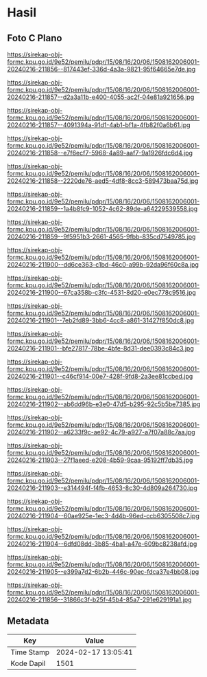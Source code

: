 # Hasil

## Foto C Plano

https://sirekap-obj-formc.kpu.go.id/9e52/pemilu/pdpr/15/08/16/20/06/1508162006001-20240216-211856--817443ef-336d-4a3a-9821-95f64665e7de.jpg

https://sirekap-obj-formc.kpu.go.id/9e52/pemilu/pdpr/15/08/16/20/06/1508162006001-20240216-211857--d2a3a11b-e400-4055-ac2f-04e81a921656.jpg

https://sirekap-obj-formc.kpu.go.id/9e52/pemilu/pdpr/15/08/16/20/06/1508162006001-20240216-211857--4091394a-91d1-4ab1-bf1a-4fb82f0a6b61.jpg

https://sirekap-obj-formc.kpu.go.id/9e52/pemilu/pdpr/15/08/16/20/06/1508162006001-20240216-211858--e7f6ecf7-5968-4a89-aaf7-9a1926fdc6d4.jpg

https://sirekap-obj-formc.kpu.go.id/9e52/pemilu/pdpr/15/08/16/20/06/1508162006001-20240216-211858--2220de76-aed5-4df8-8cc3-589473baa75d.jpg

https://sirekap-obj-formc.kpu.go.id/9e52/pemilu/pdpr/15/08/16/20/06/1508162006001-20240216-211859--1a4b8fc9-1052-4c62-89de-a64229539558.jpg

https://sirekap-obj-formc.kpu.go.id/9e52/pemilu/pdpr/15/08/16/20/06/1508162006001-20240216-211859--9f5951b3-2661-4565-9fbb-835cd7549785.jpg

https://sirekap-obj-formc.kpu.go.id/9e52/pemilu/pdpr/15/08/16/20/06/1508162006001-20240216-211900--dd6ce363-c1bd-46c0-a99b-92da96f60c8a.jpg

https://sirekap-obj-formc.kpu.go.id/9e52/pemilu/pdpr/15/08/16/20/06/1508162006001-20240216-211900--67ca358b-c3fc-4531-8d20-e0ec778c9516.jpg

https://sirekap-obj-formc.kpu.go.id/9e52/pemilu/pdpr/15/08/16/20/06/1508162006001-20240216-211901--7eb2fd89-3bb6-4cc8-a861-31427f850dc8.jpg

https://sirekap-obj-formc.kpu.go.id/9e52/pemilu/pdpr/15/08/16/20/06/1508162006001-20240216-211901--bfe27817-78be-4bfe-8d31-dee0393c84c3.jpg

https://sirekap-obj-formc.kpu.go.id/9e52/pemilu/pdpr/15/08/16/20/06/1508162006001-20240216-211901--c46cf914-00e7-428f-9fd8-2a3ee81ccbed.jpg

https://sirekap-obj-formc.kpu.go.id/9e52/pemilu/pdpr/15/08/16/20/06/1508162006001-20240216-211902--ab6dd96b-e3e0-47d5-b295-92c5b5be7385.jpg

https://sirekap-obj-formc.kpu.go.id/9e52/pemilu/pdpr/15/08/16/20/06/1508162006001-20240216-211902--a6233f9c-ae92-4c79-a927-a7f07a88c7aa.jpg

https://sirekap-obj-formc.kpu.go.id/9e52/pemilu/pdpr/15/08/16/20/06/1508162006001-20240216-211903--27f1aeed-e208-4b59-9caa-95192ff7db35.jpg

https://sirekap-obj-formc.kpu.go.id/9e52/pemilu/pdpr/15/08/16/20/06/1508162006001-20240216-211903--e314494f-f4fb-4653-8c30-4d809a264730.jpg

https://sirekap-obj-formc.kpu.go.id/9e52/pemilu/pdpr/15/08/16/20/06/1508162006001-20240216-211904--60ae925e-1ec3-4d4b-96ed-ccb6305508c7.jpg

https://sirekap-obj-formc.kpu.go.id/9e52/pemilu/pdpr/15/08/16/20/06/1508162006001-20240216-211904--6dfd08dd-3b85-4ba1-a47e-609bc8238afd.jpg

https://sirekap-obj-formc.kpu.go.id/9e52/pemilu/pdpr/15/08/16/20/06/1508162006001-20240216-211905--e399a7d2-6b2b-446c-90ec-fdca37e4bb08.jpg

https://sirekap-obj-formc.kpu.go.id/9e52/pemilu/pdpr/15/08/16/20/06/1508162006001-20240216-211856--31866c3f-b25f-45b4-85a7-291e629191a1.jpg


## Metadata

| Key        | Value               |
| ---------- | ------------------- |
| Time Stamp | 2024-02-17 13:05:41 |
| Kode Dapil | 1501                |



